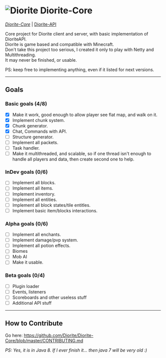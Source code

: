 # ![Diorite](http://hydra-media.cursecdn.com/minecraft.gamepedia.com/0/08/Diorite.png?version=b51c48a2486c6efd87f3ba9b13c8738a) Diorite-Core

[*Diorite-Core*](https://github.com/Diorite/Diorite-Core) | [Diorite-API](https://github.com/Diorite/Diorite-API)

Core project for Diorite client and server, with basic implementation of DioriteAPI.<br/>
Diorite is game based and compatible with Minecraft.<br/>
Don't take this project too serious, I created it only to play with Netty and Multithreading.<br/>
It may never be finished, or usable.<br/>

PS: keep free to implementing anything, even if it listed for next versions.

***

## Goals

### Basic goals (4/8)
- [x] Make it work, good enough to allow player see flat map, and walk on it.
- [x] Implement chunk system.
- [x] Chunk generator.
- [x] Chat, Commands with API.
- [ ] Structure generator.
- [ ] Implement all packets.
- [ ] Task handler.
- [ ] Make it multithreaded, and scalable, so if one thread isn't enough to handle all players and data, then create second one to help.

### InDev goals (0/6)
- [ ] Implement all blocks.
- [ ] Implement all items.
- [ ] Implement inventory.
- [ ] Implement all entities.
- [ ] Implement all block states/tile entitles.
- [ ] Implement basic item/blocks interactions.

### Alpha goals (0/6)
- [ ] Implement all enchants.
- [ ] Implement damage/pvp system.
- [ ] Implement all potion effects.
- [ ] Biomes
- [ ] Mob AI
- [ ] Make it usable. 

### Beta goals (0/4)
- [ ] Plugin loader
- [ ] Events, listeners
- [ ] Scoreboards and other useless stuff
- [ ] Additional API stuff

***

## How to Contribute
Go here: https://github.com/Diorite/Diorite-Core/blob/master/CONTRIBUTING.md

*PS: Yes, it is in Java 8. If I ever finish it... then java 7 will be very old :)*
